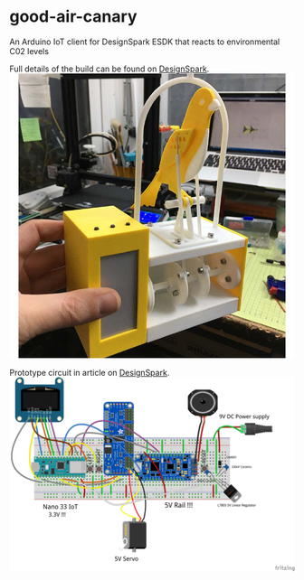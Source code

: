 # good-air-canary
An Arduino IoT client for DesignSpark ESDK that reacts to environmental C02 levels

Full details of the build can be found on [DesignSpark](https://www.rs-online.com/designspark/good-air-canary-build-guide).
![Canary](images/canary.jpg)

Prototype circuit in article on [DesignSpark](https://www.rs-online.com/designspark/the-good-air-canary-controller-build-guide).
![Canary controller circuit](images/canary_controller_bb.jpg)

